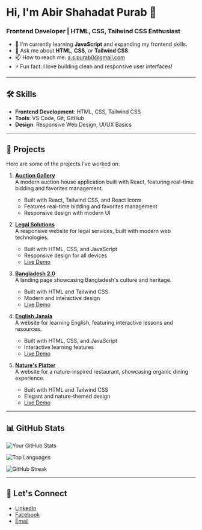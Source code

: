 # Hi, I'm Abir Shahadat Purab 👋

### Frontend Developer | HTML, CSS, Tailwind CSS Enthusiast

- 🌱 I'm currently learning **JavaScript** and expanding my frontend skills.
- 💬 Ask me about **HTML**, **CSS**, or **Tailwind CSS**.
- 📫 How to reach me: [a.s.purab0@gmail.com](mailto:a.s.purab0@gmail.com)
- ⚡ Fun fact: I love building clean and responsive user interfaces!

---

## 🛠️ Skills

- **Frontend Development**: HTML, CSS, Tailwind CSS
- **Tools**: VS Code, Git, GitHub
- **Design**: Responsive Web Design, UI/UX Basics

---

## 🚀 Projects

Here are some of the projects I've worked on:

1. **[Auction Gallery](https://github.com/Purab2001/Auction-Gallery)**  
   A modern auction house application built with React, featuring real-time bidding and favorites management.

   - Built with React, Tailwind CSS, and React Icons
   - Features real-time bidding and favorites management
   - Responsive design with modern UI

2. **[Legal Solutions](https://github.com/Purab2001/Legal-Solutions)**  
   A responsive website for legal services, built with modern web technologies.

   - Built with HTML, CSS, and JavaScript
   - Responsive design for all devices
   - [Live Demo](https://purab2001.github.io/Legal-Solutions)

3. **[Bangladesh 2.0](https://github.com/Purab2001/Bangladesh-2.0)**  
   A landing page showcasing Bangladesh's culture and heritage.

   - Built with HTML and Tailwind CSS
   - Modern and interactive design
   - [Live Demo](https://purab2001.github.io/Bangladesh-2.0)

4. **[English Janala](https://github.com/Purab2001/English_Janala)**  
   A website for learning English, featuring interactive lessons and resources.

   - Built with HTML, CSS, and JavaScript
   - Interactive learning features
   - [Live Demo](https://purab2001.github.io/English_Janala)

5. **[Nature's Platter](https://github.com/Purab2001/Nature-s-Platter)**  
   A website for a nature-inspired restaurant, showcasing organic dining experience.
   - Built with HTML and Tailwind CSS
   - Elegant and nature-themed design
   - [Live Demo](https://purab2001.github.io/Nature-s-Platter)

---

## 📊 GitHub Stats

![Your GitHub Stats](https://github-readme-stats.vercel.app/api?username=Purab2001&show_icons=true&theme=radical)

![Top Languages](https://github-readme-stats.vercel.app/api/top-langs/?username=Purab2001&layout=compact&theme=radical)

![GitHub Streak](https://github-readme-streak-stats.herokuapp.com/?user=Purab2001&theme=radical)

---

## 🌟 Let's Connect

- [LinkedIn](https://www.linkedin.com/in/abir-shahadat-purab-672bab343/)
- [Facebook](https://www.facebook.com/abir.shahadat.1/)
- [Email](mailto:a.s.purab0@gmail.com)
